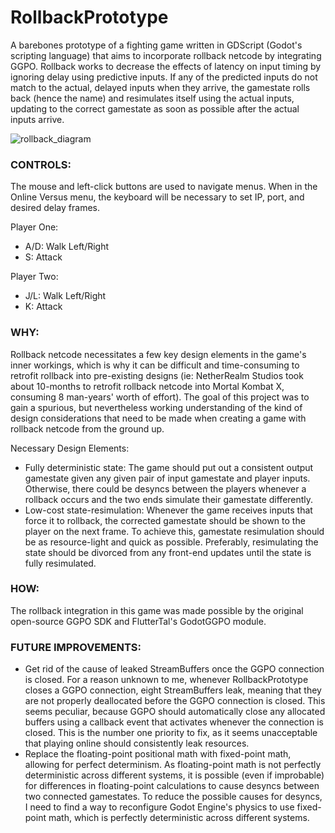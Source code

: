 # RollbackPrototype
A barebones prototype of a fighting game written in GDScript (Godot's scripting language) that aims to incorporate rollback netcode by integrating GGPO. 
Rollback works to decrease the effects of latency on input timing by ignoring delay using predictive inputs. If any of the predicted inputs do not match to the actual, delayed inputs when they arrive, the gamestate rolls back (hence the name) and resimulates itself using the actual inputs, updating to the correct gamestate as soon as possible after the actual inputs arrive.

![rollback_diagram](https://user-images.githubusercontent.com/41028399/160308341-fb4d0c51-254a-402c-b0d9-659868e41a64.png)

### CONTROLS: 
The mouse and left-click buttons are used to navigate menus. When in the Online Versus menu, the keyboard will be necessary to set IP, port, and desired delay frames.

Player One:
- A/D: Walk Left/Right
- S: Attack

Player Two:
- J/L: Walk Left/Right
- K: Attack 
  
### WHY:
Rollback netcode necessitates a few key design elements in the game's inner workings, which is why it can be difficult and time-consuming to retrofit rollback into pre-existing designs (ie: NetherRealm Studios took about 10-months to retrofit rollback netcode into Mortal Kombat X, consuming 8 man-years' worth of effort). The goal of this project was to gain a spurious, but nevertheless working understanding of the kind of design considerations that need to be made when creating a game with rollback netcode from the ground up.

Necessary Design Elements:
- Fully deterministic state: The game should put out a consistent output gamestate given any given pair of input gamestate and player inputs. Otherwise, there could be desyncs between the players whenever a rollback occurs and the two ends simulate their gamestate differently. 
- Low-cost state-resimulation: Whenever the game receives inputs that force it to rollback, the corrected gamestate should be shown to the player on the next frame. To achieve this, gamestate resimulation should be as resource-light and quick as possible. Preferably, resimulating the state should be divorced from any front-end updates until the state is fully resimulated. 

### HOW:
The rollback integration in this game was made possible by the original open-source GGPO SDK and FlutterTal's GodotGGPO module.

### FUTURE IMPROVEMENTS:
 - Get rid of the cause of leaked StreamBuffers once the GGPO connection is closed.
For a reason unknown to me, whenever RollbackPrototype closes a GGPO connection, eight StreamBuffers leak, meaning that they are not properly deallocated before the GGPO connection is closed. This seems peculiar, because GGPO should automatically close any allocated buffers using a callback event that activates whenever the connection is closed. This is the number one priority to fix, as it seems unacceptable that playing online should consistently leak resources.
 - Replace the floating-point positional math with fixed-point math, allowing for perfect determinism.
As floating-point math is not perfectly deterministic across different systems, it is possible (even if improbable) for differences in floating-point calculations to cause desyncs between two connected gamestates. To reduce the possible causes for desyncs, I need to find a way to reconfigure Godot Engine's physics to use fixed-point math, which is perfectly deterministic across different systems.
